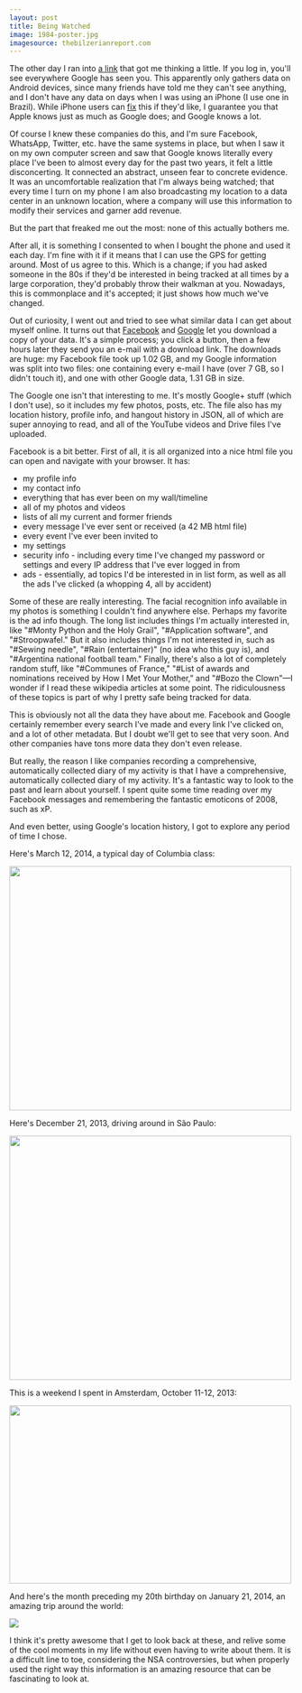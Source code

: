 ```yaml
---
layout: post
title: Being Watched
image: 1984-poster.jpg
imagesource: thebilzerianreport.com
---
```


The other day I ran into [a link](https://maps.google.com/locationhistory/ "Google Location History") that got me thinking a little. If you log in, you'll see everywhere Google has seen you. This apparently only gathers data on Android devices, since many friends have told me they can't see anything, and I don't have any data on days when I was using an iPhone (I use one in Brazil). While iPhone users can [fix](https://support.google.com/accounts/answer/4388034?hl=en) this if they'd like, I guarantee you that Apple knows just as much as Google does; and Google knows a lot.

Of course I knew these companies do this, and I'm sure Facebook, WhatsApp, Twitter, etc. have the same systems in place, but when I saw it on my own computer screen and saw that Google knows literally every place I've been to almost every day for the past two years, it felt a little disconcerting. It connected an abstract, unseen fear to concrete evidence. It was an uncomfortable realization that I'm always being watched; that every time I turn on my phone I am also broadcasting my location to a data center in an unknown location, where a company will use this information to modify their services and garner add revenue. 

But the part that freaked me out the most: none of this actually bothers me.

After all, it is something I consented to when I bought the phone and used it each day. I'm fine with it if it means that I can use the GPS for getting around. Most of us agree to this. Which is a change; if you had asked someone in the 80s if they'd be interested in being tracked at all times by a large corporation, they'd probably throw their walkman at you. Nowadays, this is commonplace and it's accepted; it just shows how much we've changed.

Out of curiosity, I went out and tried to see what similar data I can get about myself online. It turns out that [Facebook](https://www.facebook.com/dyi?x=Adnym-sxffb4pwMU) and [Google](https://www.google.com/settings/takeout) let you download a copy of your data. It's a simple process; you click a button, then a few hours later they send you an e-mail with a download link. The downloads are huge: my Facebook file took up 1.02 GB, and my Google information was split into two files: one containing every e-mail I have (over 7 GB, so I didn't touch it), and one with other Google data, 1.31 GB in size.

The Google one isn't that interesting to me. It's mostly Google+ stuff (which I don't use), so it includes my few photos, posts, etc. The file also has my location history, profile info, and hangout history in JSON, all of which are super annoying to read, and all of the YouTube videos and Drive files I've uploaded.

Facebook is a bit better. First of all, it is all organized into a nice html file you can open and navigate with your browser. It has:

- my profile info
- my contact info  
- everything that has ever been on my wall/timeline 
- all of my photos and videos 
- lists of all my current and former friends 
- every message I've ever sent or received (a 42 MB html file) 
- every event I've ever been invited to 
- my settings  
- security info - including every time I've changed my password or settings and every IP address that I've ever logged in from
- ads - essentially, ad topics I'd be interested in in list form, as well as all the ads I've clicked (a whopping 4, all by accident)

Some of these are really interesting. The facial recognition info available in my photos is something I couldn't find anywhere else. Perhaps my favorite is the ad info though. The long list includes things I'm actually interested in, like "#Monty Python and the Holy Grail", "#Application software", and "#Stroopwafel." But it also includes things I'm not interested in, such as "#Sewing needle", "#Rain (entertainer)" (no idea who this guy is), and "#Argentina national football team." Finally, there's also a lot of completely random stuff, like "#Communes of France," "#List of awards and nominations received by How I Met Your Mother," and "#Bozo the Clown"&mdash;I wonder if I read these wikipedia articles at some point. The ridiculousness of these topics is part of why I pretty safe being tracked for data.

This is obviously not all the data they have about me. Facebook and Google certainly remember every search I've made and every link I've clicked on, and a lot of other metadata. But I doubt we'll get to see that very soon. And other companies have tons more data they don't even release. 

But really, the reason I like companies recording a comprehensive, automatically collected diary of my activity is that I have a comprehensive, automatically collected diary of my activity. It's a fantastic way to look to the past and learn about yourself. I spent quite some time reading over my Facebook messages and remembering the fantastic emoticons of 2008, such as xP.

And even better, using Google's location history, I got to explore any period of time I chose.

Here's March 12, 2014, a typical day of Columbia class:

<img src="{{site.baseurl}}/assets/img/fall_semester.png" style="width:500px !important; height:433px !important">


Here's December 21, 2013, driving around in São Paulo:

<img src="{{site.baseurl}}/assets/img/sp.png" style="width:500px !important; height:433px !important">


This is a weekend I spent in Amsterdam, October 11-12, 2013:

<img src="{{site.baseurl}}/assets/img/amsterdam.png" style="width:500px !important; height:316px !important">


And here's the month preceding my 20th birthday on January 21, 2014, an amazing trip around the world:

<img src="{{site.baseurl}}/assets/img/world.png">


I think it's pretty awesome that I get to look back at these, and relive some of the cool moments in my life without even having to write about them. It is a difficult line to toe, considering the NSA controversies, but when properly used the right way this information is an amazing resource that can be fascinating to look at.


